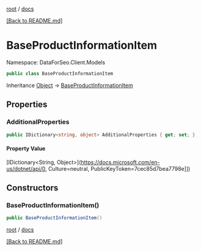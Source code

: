[root](./../ "root") / [docs](./ "docs")

[[Back to README.md]](./../README.md "[Back to README.md]")

# BaseProductInformationItem

Namespace: DataForSeo.Client.Models

```csharp
public class BaseProductInformationItem
```

Inheritance [Object](https://docs.microsoft.com/en-us/dotnet/api/Object) → [BaseProductInformationItem](./BaseProductInformationItem.md)

## Properties

### **AdditionalProperties**

```csharp
public IDictionary<string, object> AdditionalProperties { get; set; }
```

#### Property Value

[IDictionary&lt;String, Object&gt;](https://docs.microsoft.com/en-us/dotnet/api/0, Culture=neutral, PublicKeyToken=7cec85d7bea7798e]])<br>

## Constructors

### **BaseProductInformationItem()**

```csharp
public BaseProductInformationItem()
```

[root](./../ "root") / [docs](./ "docs")

[[Back to README.md]](./../README.md "[Back to README.md]")